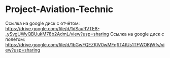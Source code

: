 # Project-Aviation-Technic
Ссылка на google диск с отчётом: https://drive.google.com/file/d/1dSauRVTE8-_ySvgUWyQBUukM78b2AdmL/view?usp=sharing
Ссылка на google диск с полётом: https://drive.google.com/file/d/1bGwFQEZKlV0wMFqfIT4tUs1TFWOKjWfv/view?usp=sharing
